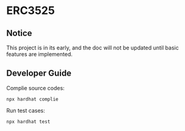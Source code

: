 # ERC3525

## Notice

This project is in its early, and the doc will not be updated until basic features are implemented.

## Developer Guide

Complie source codes:

```shell
npx hardhat complie
```

Run test cases:
```shell
npx hardhat test
```
